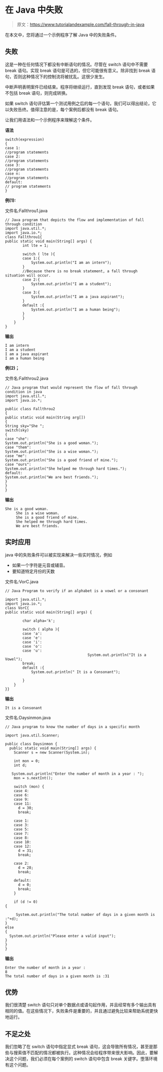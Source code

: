 # 在 Java 中失败

> 原文：<https://www.tutorialandexample.com/fall-through-in-java>

在本文中，您将通过一个示例程序了解 Java 中的失败条件。

## 失败

这是一种在任何情况下都没有中断语句的情况。尽管在 switch 语句中不需要 break 语句。实现 break 语句是可选的，但它可能很有意义。除非找到 break 语句，否则这种情况下的控制流将被扰乱。这很少发生。

中断声明表明案件已经结束。程序将继续运行，直到发现 break 语句，或者如果不包括 break 语句，则完成转换。

如果 switch 语句评估第一个测试用例之后的每一个语句，我们可以得出结论，它以失败告终。值得注意的是，每个案例后都没有 break 语句。

让我们用语法和一个示例程序来理解这个条件。

**语法**

```
switch(expression)   
{  
case 1:  
//program statements  
case 2:  
//program statements  
case 3:  
//program statements  
case n:  
//program statements  
default:  
// program statements  
}
```

**例(1):**

文件名:Fallthrou1.java

```
// Java program that depicts the flow and implementation of fall through condition
import java.util.*;
import java.io.*;
class Fallthrou1{
public static void main(String[] args) {
		int lte = 1;

		switch ( lte ){
		case 1:{
			System.out.println("I am an intern");
		}
		//Because there is no break statement, a fall through situation will occur.
		case 2:{
			System.out.println("I am a student");
		}
		case 3:{
			System.out.println("I am a java aspirant");
		}
		default :{
			System.out.println("I am a human being");
		}
		}
	}
}
```

**输出**

```
I am intern
I am a student
I am a java aspirant
I am a human being
```

**例(2)；**

文件名:Fallthrou2.java

```
// Java program that would represent the flow of fall through condition in java
import java.util.*;
import java.io.*;

public class Fallthrou2  
{  
public static void main(String arg[])  
{  
String sky="She ";  
switch(sky)  
{  
case "she":  
System.out.println("She is a good woman.");  
case "them":  
System.out.println("She is a wise woman.");  
case "me":  
System.out.println("She is a good friend of mine.");  
case "ours":  
System.out.println("She helped me through hard times.");  
default:  
System.out.println("We are best friends.");  
}      
}  
} 
```

**输出**

```
She is a good woman.
     She is a wise woman.
     She is a good friend of mine.
     She helped me through hard times.
     We are best friends.
```

## 实时应用

java 中的失败条件可以被实现来解决一些实时情况，例如

*   如果一个字符是元音或辅音。
*   要知道特定月份的天数

文件名:VorC.java

```
// Java Program to verify if an alphabet is a vowel or a consonant

import java.util.*;
import java.io.*;
class VorC{
public static void main(String[] args) {

		char alpha='k';

		switch ( alpha ){
		case 'a':
		case 'e':
		case 'i':
		case 'o':
		case 'u':
                                      System.out.println("It is a Vowel");
		break;
		default :{
			System.out.println(" It is a Consonant");

		}
	}
}}
```

**输出**

```
It is a Consonant
```

文件名:Daysinmon.java

```
// Java program to know the number of days in a specific month

import java.util.Scanner;

public class Daysinmon {
  public static void main(String[] args) {
    Scanner s = new Scanner(System.in);

    int mon = 0;
    int d;

   System.out.println("Enter the number of month in a year : ");
    mon = s.nextInt();

    switch (mon) {
    case 4:
    case 6:
    case 9:
    case 11:
      d = 30;
      break;

    case 1:
    case 3:
    case 5:
    case 7:
    case 8:
    case 10:
    case 12:
      d = 31;
      break;

    case 2:
      d = 28;
      break;

    default:
      d = 0;
      break;
    }

    if (d != 0)
{

     System.out.println("The total number of days in a given month is :"+d);
} 	
else
{
  System.out.println("Please enter a valid input");
} 
}
}
```

**输出**

```
Enter the number of month in a year :
8
The total number of days in a given month is :31 
```

## 优势

我们很清楚 switch 语句只对单个数据点或语句起作用，并且经常有多个输出具有相同的值。在这些情况下，失败条件是重要的，并且通过避免比较来帮助系统更快地运行。

## 不足之处

我们忽略了在 switch 语句中指定显式 break 语句，这会导致所有情况，甚至是那些与搜索值不匹配的情况都被执行。这种情况会给程序带来很大影响。因此，要解决这个问题，我们必须在每个案例的 switch 语句中包含 break 关键字。堕落环境有这个问题。